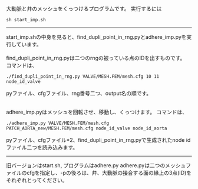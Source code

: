 大動脈と弁のメッシュをくっつけるプログラムです。
実行するには
```
sh start_imp.sh
```
___
start_imp.shの中身を見ると、find_dupli_point_in_rng.pyとadhere_imp.pyを実行しています。　　
<br />
<br />
find_dupli_point_in_rng.pyは二つのrngの被っている点のIDを出すものです。
コマンドは、
```
./find_dupli_point_in_rng.py VALVE/MESH.FEM/mesh.cfg 10 11 node_id_valve
```
pyファイル、cfgファイル、rng番号二つ、output名の順です。
<br />
<br />

adhere_imp.pyはメッシュを回転させ、移動し、くっつけます。
コマンドは、
```
./adhere_imp.py VALVE/MESH.FEM/mesh.cfg PATCH_AORTA_new/MESH.FEM/mesh.cfg node_id_valve node_id_aorta
```
pyファイル、cfgファイル*2、find_dupli_point_in_rng.pyで生成されたnode idファイル二つを読み込みます。


____
旧バージョンはstart.sh, プログラムはadhere.py
adhere.pyは二つのメッシュファイルのcfgを指定し、-pの後ろは、弁、大動脈の接合する面の縁上の3点(ID)をそれぞれとってください。